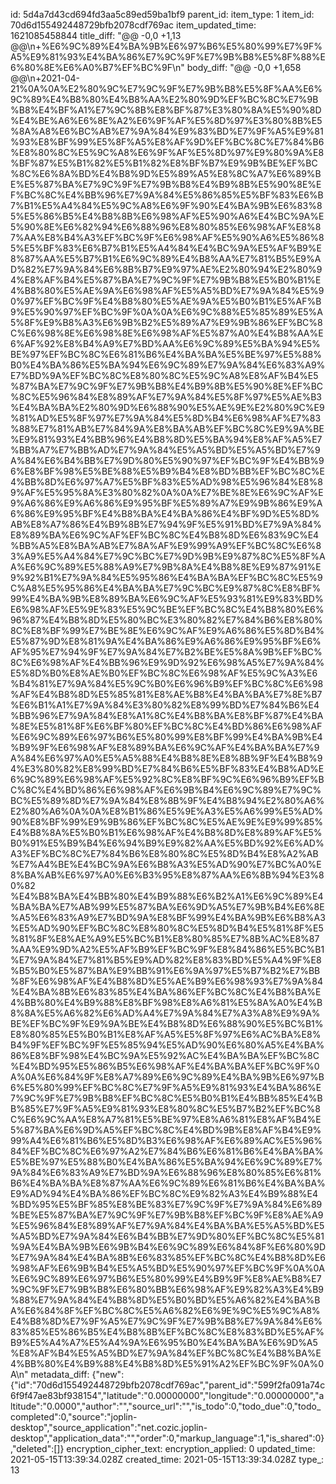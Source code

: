 id: 5d4a7d43cd694fd3aa5c89ed59ba1bf9
parent_id: 
item_type: 1
item_id: 70d6d155492448729bfb2078cdf769ac
item_updated_time: 1621085458844
title_diff: "@@ -0,0 +1,13 @@\\n+%E6%9C%89%E4%BA%9B%E6%97%B6%E5%80%99%E7%9F%A5%E9%81%93%E4%BA%86%E7%9C%9F%E7%9B%B8%E5%8F%88%E6%80%8E%E6%A0%B7%EF%BC%9F\\n"
body_diff: "@@ -0,0 +1,658 @@\\n+2021-04-21%0A%0A%E2%80%9C%E7%9C%9F%E7%9B%B8%E5%8F%AA%E6%9C%89%E4%B8%80%E4%B8%AA%E2%80%9D%EF%BC%8C%E7%9B%B8%E4%BF%A1%E7%9C%8B%E8%BF%87%E3%80%8A%E5%90%8D%E4%BE%A6%E6%8E%A2%E6%9F%AF%E5%8D%97%E3%80%8B%E5%8A%A8%E6%BC%AB%E7%9A%84%E9%83%BD%E7%9F%A5%E9%81%93%E8%BF%99%E5%8F%A5%E8%AF%9D%EF%BC%8C%E7%84%B6%E8%80%8C%E5%9C%A8%E6%9F%AF%E5%8D%97%E9%80%9A%E8%BF%87%E5%B1%82%E5%B1%82%E8%BF%B7%E9%9B%BE%EF%BC%8C%E6%8A%BD%E4%B8%9D%E5%89%A5%E8%8C%A7%E6%89%BE%E5%87%BA%E7%9C%9F%E7%9B%B8%E4%B9%8B%E5%90%8E%EF%BC%8C%E4%BB%96%E7%9A%84%E5%86%85%E5%BF%83%E6%B7%B1%E5%A4%84%E5%9C%A8%E6%9F%90%E4%BA%9B%E6%83%85%E5%86%B5%E4%B8%8B%E6%98%AF%E5%90%A6%E4%BC%9A%E5%90%8E%E6%82%94%E6%88%96%E8%80%85%E6%98%AF%E8%87%AA%E8%B4%A3%EF%BC%9F%E6%98%AF%E5%90%A6%E5%86%85%E5%BF%83%E6%B7%B1%E5%A4%84%E4%BC%9A%E5%AF%B9%E8%87%AA%E5%B7%B1%E6%9C%89%E4%B8%AA%E7%81%B5%E9%AD%82%E7%9A%84%E6%8B%B7%E9%97%AE%E2%80%94%E2%80%94%E8%AF%B4%E5%87%BA%E7%9C%9F%E7%9B%B8%E5%B0%B1%E4%B8%80%E5%AE%9A%E6%98%AF%E5%A5%BD%E7%9A%84%E5%90%97%EF%BC%9F%E4%B8%80%E5%AE%9A%E5%B0%B1%E5%AF%B9%E5%90%97%EF%BC%9F%0A%0A%E6%9C%88%E5%85%89%E5%A5%8F%E9%B8%A3%E6%9B%B2%E5%89%A7%E9%9B%86%EF%BC%8C%E6%98%8E%E6%98%8E%E6%98%AF%E5%87%A0%E4%B8%AA%E6%AF%92%E8%B4%A9%E7%BD%AA%E6%9C%89%E5%BA%94%E5%BE%97%EF%BC%8C%E6%81%B6%E4%BA%BA%E5%BE%97%E5%88%B0%E4%BA%86%E5%BA%94%E6%9C%89%E7%9A%84%E6%83%A9%E7%BD%9A%EF%BC%8C%E8%80%8C%E5%9C%A8%E8%AF%B4%E5%87%BA%E7%9C%9F%E7%9B%B8%E4%B9%8B%E5%90%8E%EF%BC%8C%E5%96%84%E8%89%AF%E7%9A%84%E5%8F%97%E5%AE%B3%E4%BA%BA%E2%80%9D%E6%88%90%E5%AE%9E%E2%80%9C%E9%81%AD%E5%8F%97%E7%9A%84%E5%8D%B4%E6%98%AF%E7%83%88%E7%81%AB%E7%84%9A%E8%BA%AB%EF%BC%8C%E9%9A%BE%E9%81%93%E4%BB%96%E4%B8%8D%E5%BA%94%E8%AF%A5%E7%BB%A7%E7%BB%AD%E7%9A%84%E5%A5%BD%E5%A5%BD%E7%9A%84%E6%B4%BB%E7%9D%80%E5%90%97%EF%BC%9F%E4%BB%96%E8%BF%98%E5%BE%88%E5%B9%B4%E8%BD%BB%EF%BC%8C%E4%BB%8D%E6%97%A7%E5%BF%83%E5%AD%98%E5%96%84%E8%89%AF%E5%95%8A%E3%80%82%0A%0A%E7%BE%8E%E6%9C%AF%E9%A6%86%E9%A6%86%E9%95%BF%E5%89%A7%E9%9B%86%E9%A6%86%E9%95%BF%E4%B8%BA%E4%BA%86%E4%BF%9D%E5%8D%AB%E8%A7%86%E4%B9%8B%E7%94%9F%E5%91%BD%E7%9A%84%E8%89%BA%E6%9C%AF%EF%BC%8C%E4%B8%8D%E6%83%9C%E4%BB%A5%E8%BA%AB%E7%8A%AF%E9%99%A9%EF%BC%8C%E6%83%A9%E5%A4%84%E7%9C%BC%E7%9D%9B%E9%87%8C%E5%8F%AA%E6%9C%89%E5%88%A9%E7%9B%8A%E4%B8%8E%E9%87%91%E9%92%B1%E7%9A%84%E5%95%86%E4%BA%BA%EF%BC%8C%E5%9C%A8%E5%95%86%E4%BA%BA%E7%9C%BC%E9%87%8C%E8%BF%99%E4%BA%9B%E8%89%BA%E6%9C%AF%E5%93%81%E9%83%BD%E6%98%AF%E5%9E%83%E5%9C%BE%EF%BC%8C%E4%B8%80%E6%96%87%E4%B8%8D%E5%80%BC%E3%80%82%E7%84%B6%E8%80%8C%E8%BF%99%E7%BE%8E%E6%9C%AF%E9%A6%86%E5%8D%B4%E5%87%9D%E8%81%9A%E4%BA%86%E9%A6%86%E9%95%BF%E6%AF%95%E7%94%9F%E7%9A%84%E7%B2%BE%E5%8A%9B%EF%BC%8C%E6%98%AF%E4%BB%96%E9%9D%92%E6%98%A5%E7%9A%84%E5%8D%B0%E8%AE%B0%EF%BC%8C%E6%98%AF%E5%9C%A3%E6%B4%81%E7%9A%84%E5%9C%B0%E6%96%B9%EF%BC%8C%E6%98%AF%E4%B8%8D%E5%85%81%E8%AE%B8%E4%BA%BA%E7%8E%B7%E6%B1%A1%E7%9A%84%E3%80%82%E8%99%BD%E7%84%B6%E4%BB%96%E7%9A%84%E8%A1%8C%E4%B8%BA%E8%BF%87%E4%BA%8E%E5%81%8F%E6%BF%80%EF%BC%8C%E4%BD%86%E6%98%AF%E6%9C%89%E6%97%B6%E5%80%99%E8%BF%99%E4%BA%9B%E4%B9%9F%E6%98%AF%E8%89%BA%E6%9C%AF%E4%BA%BA%E7%9A%84%E6%97%A0%E5%A5%88%E4%B8%8E%E8%8B%9F%E4%B8%94%E3%80%82%E8%99%BD%E7%84%B6%E5%BF%83%E4%B8%AD%E6%9C%89%E6%98%AF%E5%92%8C%E8%BF%9C%E6%96%B9%EF%BC%8C%E4%BD%86%E6%98%AF%E6%9B%B4%E6%9C%89%E7%9C%BC%E5%89%8D%E7%9A%84%E8%8B%9F%E4%B8%94%E2%80%A6%E2%80%A6%0A%0A%E8%B1%86%E5%9E%A3%E5%A6%99%E5%AD%90%E8%BF%99%E9%9B%86%EF%BC%8C%E5%AE%9E%E9%99%85%E4%B8%8A%E5%B0%B1%E6%98%AF%E4%B8%8D%E8%89%AF%E5%B0%91%E5%B9%B4%E6%94%B9%E9%82%AA%E5%BD%92%E6%AD%A3%EF%BC%8C%E7%84%B6%E8%80%8C%E5%8D%B4%E8%A2%AB%E7%A4%BE%E4%BC%9A%E6%B8%A3%E5%AD%90%E7%BC%A0%E8%BA%AB%E6%97%A0%E6%B3%95%E8%87%AA%E6%8B%94%E3%80%82 %E4%B8%BA%E4%BB%80%E4%B9%88%E6%B2%A1%E6%9C%89%E4%BA%BA%E7%AB%99%E5%87%BA%E6%9D%A5%E7%9B%B4%E6%8E%A5%E6%83%A9%E7%BD%9A%E8%BF%99%E4%BA%9B%E6%B8%A3%E5%AD%90%EF%BC%8C%E8%80%8C%E5%8D%B4%E5%81%8F%E5%81%8F%E8%AE%A9%E5%BC%B1%E8%80%85%E7%8B%AC%E8%87%AA%E9%9D%A2%E5%AF%B9%EF%BC%9F%E8%84%86%E5%BC%B1%E7%9A%84%E7%81%B5%E9%AD%82%E8%83%BD%E5%A4%9F%E8%B5%B0%E5%87%BA%E9%BB%91%E6%9A%97%E5%B7%B2%E7%BB%8F%E6%98%AF%E4%B8%8D%E5%AE%B9%E6%98%93%E7%9A%84%E4%BA%8B%E6%83%85%E4%BA%86%EF%BC%8C%E4%B8%BA%E4%BB%80%E4%B9%88%E8%BF%98%E8%A6%81%E5%8A%A0%E4%B8%8A%E5%A6%82%E6%AD%A4%E7%9A%84%E7%A3%A8%E9%9A%BE%EF%BC%9F%E9%9A%BE%E4%B8%8D%E6%88%90%E5%BC%B1%E8%80%85%E5%B0%B1%E8%AF%A5%E5%8F%97%E6%AC%BA%E8%B4%9F%EF%BC%9F%E5%85%94%E5%AD%90%E6%80%A5%E4%BA%86%E8%BF%98%E4%BC%9A%E5%92%AC%E4%BA%BA%EF%BC%8C%E4%BD%95%E5%86%B5%E6%98%AF%E4%BA%BA%EF%BC%9F%0A%0A%E6%84%9F%E8%A7%89%E6%9C%89%E4%BA%9B%E6%97%B6%E5%80%99%EF%BC%8C%E7%9F%A5%E9%81%93%E4%BA%86%E7%9C%9F%E7%9B%B8%EF%BC%8C%E5%B0%B1%E4%BB%85%E4%BB%85%E7%9F%A5%E9%81%93%E8%80%8C%E5%B7%B2%EF%BC%8C%E6%9C%AA%E8%A7%81%E5%BE%97%E8%A6%81%E8%AF%B4%E5%87%BA%E6%9D%A5%EF%BC%8C%E4%BD%9B%E8%AF%B4%E9%99%A4%E6%81%B6%E5%8D%B3%E6%98%AF%E6%89%AC%E5%96%84%EF%BC%8C%E6%97%A2%E7%84%B6%E6%81%B6%E4%BA%BA%E5%BE%97%E5%88%B0%E4%BA%86%E5%BA%94%E6%9C%89%E7%9A%84%E6%83%A9%E7%BD%9A%E6%88%96%E8%80%85%E6%81%B6%E4%BA%BA%E8%87%AA%E6%9C%89%E6%81%B6%E4%BA%BA%E9%AD%94%E4%BA%86%EF%BC%8C%E9%82%A3%E4%B9%88%E4%BD%95%E5%BF%85%E8%BE%83%E7%9C%9F%E7%9A%84%E6%89%BE%E5%87%BA%E7%9C%9F%E7%9B%B8%EF%BC%9F%E8%AE%A9%E5%96%84%E8%89%AF%E7%9A%84%E4%BA%BA%E5%A5%BD%E5%A5%BD%E7%9A%84%E6%B4%BB%E7%9D%80%EF%BC%8C%E5%81%9A%E4%BA%9B%E6%9B%B4%E6%9C%89%E6%84%8F%E6%80%9D%E7%9A%84%E4%BA%8B%E6%83%85%EF%BC%8C%E4%B8%8D%E6%98%AF%E6%9B%B4%E5%A5%BD%E5%90%97%EF%BC%9F%0A%0A%E6%9C%89%E6%97%B6%E5%80%99%E4%B9%9F%E8%AE%B8%E7%9C%9F%E7%9B%B8%E6%80%BB%E6%98%AF%E9%82%A3%E4%B9%88%E7%9A%84%E4%B8%8D%E5%B0%BD%E5%A6%82%E4%BA%BA%E6%84%8F%EF%BC%8C%E5%A6%82%E6%9E%9C%E5%9C%A8%E4%B8%8D%E7%9F%A5%E7%9C%9F%E7%9B%B8%E7%9A%84%E6%83%85%E5%86%B5%E4%B8%8B%EF%BC%8C%E8%83%BD%E5%AF%B9%E5%A4%A7%E5%A4%9A%E6%95%B0%E4%BA%BA%E6%9D%A5%E8%AF%B4%E5%A5%BD%E7%9A%84%EF%BC%8C%E4%B8%BA%E4%BB%80%E4%B9%88%E4%B8%8D%E5%91%A2%EF%BC%9F%0A%0A\\n"
metadata_diff: {"new":{"id":"70d6d155492448729bfb2078cdf769ac","parent_id":"599f2fa091a74c6f9f47ae83bf938154","latitude":"0.00000000","longitude":"0.00000000","altitude":"0.0000","author":"","source_url":"","is_todo":0,"todo_due":0,"todo_completed":0,"source":"joplin-desktop","source_application":"net.cozic.joplin-desktop","application_data":"","order":0,"markup_language":1,"is_shared":0},"deleted":[]}
encryption_cipher_text: 
encryption_applied: 0
updated_time: 2021-05-15T13:39:34.028Z
created_time: 2021-05-15T13:39:34.028Z
type_: 13
